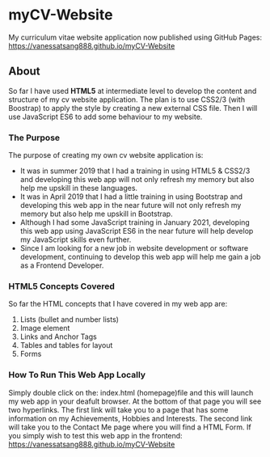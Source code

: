 # myCV-Website
My curriculum vitae website application now published using GitHub Pages: https://vanessatsang888.github.io/myCV-Website


## About
So far I have used **HTML5** at intermediate level to develop the content and structure of my cv website application.
The plan is to use CSS2/3 (with Boostrap) to apply the style by creating a new external CSS file. Then I will use JavaScript ES6 to add some behaviour to my website.

### The Purpose
The purpose of creating my own cv website application is:
- It was in summer 2019 that I had a training in using HTML5 & CSS2/3 and developing this web app will not only refresh my memory but also help me upskill in these languages.
- It was in April 2019 that I had a little training in using Bootstrap and developing this web app in the near future will not only refresh my memory but also help me upskill in Bootstrap.
- Although I had some JavaScript training in January 2021, developing this web app using JavaScript ES6 in the near future will help develop my JavaScript skills even further.
- Since I am looking for a new job in website development or software development, continuing to develop this web app will help me gain a job as a Frontend Developer.

### HTML5 Concepts Covered
So far the HTML concepts that I have covered in my web app are:
1. Lists (bullet and number lists)
2. Image element
3. Links and Anchor Tags
4. Tables and tables for layout
5. Forms

### How To Run This Web App Locally
Simply double click on the: index.html (homepage)file and this will launch my web app in your deafult browser. At the bottom of that page you will see two hyperlinks. The first link will take you to a page that has some information on my Achievements, Hobbies and Interests. The second link will take you to the Contact Me page where you will find a HTML Form. If you simply wish to test this web app in the frontend: https://vanessatsang888.github.io/myCV-Website


